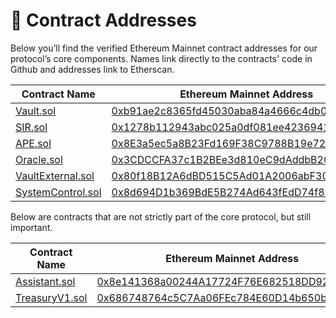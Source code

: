 # 📜 Contract Addresses

Below you’ll find the verified Ethereum Mainnet contract addresses for our protocol’s core components. Names link directly to the contracts' code in Github and addresses link to Etherscan.

<table><thead><tr><th width="233">Contract Name</th><th>Ethereum Mainnet Address</th></tr></thead><tbody><tr><td><a href="https://github.com/SIR-trading/Core/blob/master/src/Vault.sol">Vault.sol</a></td><td><a href="https://etherscan.io/address/0xb91ae2c8365fd45030aba84a4666c4db074e53e7">0xb91ae2c8365fd45030aba84a4666c4db074e53e7</a></td></tr><tr><td><a href="https://github.com/SIR-trading/Core/blob/master/src/SIR.sol">SIR.sol</a></td><td><a href="https://etherscan.io/address/0x1278b112943abc025a0df081ee42369414c3a834">0x1278b112943abc025a0df081ee42369414c3a834</a></td></tr><tr><td><a href="https://github.com/SIR-trading/Core/blob/master/src/APE.sol">APE.sol</a></td><td><a href="https://etherscan.io/address/0x8E3a5ec5a8B23Fd169F38C9788B19e72aEd97b5A">0x8E3a5ec5a8B23Fd169F38C9788B19e72aEd97b5A</a></td></tr><tr><td><a href="https://github.com/SIR-trading/Core/blob/master/src/Oracle.sol">Oracle.sol</a></td><td><a href="https://etherscan.io/address/0x3CDCCFA37c1B2BEe3d810eC9dAddbB205048bB29">0x3CDCCFA37c1B2BEe3d810eC9dAddbB205048bB29</a></td></tr><tr><td><a href="https://github.com/SIR-trading/Core/blob/master/src/libraries/VaultExternal.sol">VaultExternal.sol</a></td><td><a href="https://etherscan.io/address/0x80f18B12A6dBD515C5Ad01A2006abF30C5972158">0x80f18B12A6dBD515C5Ad01A2006abF30C5972158</a></td></tr><tr><td><a href="https://github.com/SIR-trading/Core/blob/master/src/SystemControl.sol">SystemControl.sol</a></td><td><a href="https://etherscan.io/address/0x8d694D1b369BdE5B274Ad643fEdD74f836E88543">0x8d694D1b369BdE5B274Ad643fEdD74f836E88543</a></td></tr></tbody></table>

Below are contracts that are not strictly part of the core protocol, but still important.

<table><thead><tr><th width="230">Contract Name</th><th>Ethereum Mainnet Address</th></tr></thead><tbody><tr><td><a href="https://github.com/SIR-trading/Periphery/blob/main/src/Assistant.sol">Assistant.sol</a></td><td><a href="https://etherscan.io/address/0x8e141368a00244A17724F76E682518DD9286cCb3">0x8e141368a00244A17724F76E682518DD9286cCb3</a></td></tr><tr><td><a href="https://github.com/SIR-trading/Periphery/blob/main/src/TreasuryV1.sol">TreasuryV1.sol</a></td><td><a href="https://etherscan.io/address/0x686748764c5c7aa06fec784e60d14b650bf79129">0x686748764c5C7Aa06FEc784E60D14b650bF79129</a></td></tr></tbody></table>
